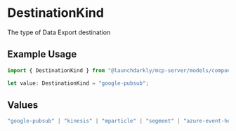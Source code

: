 # DestinationKind

The type of Data Export destination

## Example Usage

```typescript
import { DestinationKind } from "@launchdarkly/mcp-server/models/components";

let value: DestinationKind = "google-pubsub";
```

## Values

```typescript
"google-pubsub" | "kinesis" | "mparticle" | "segment" | "azure-event-hubs" | "snowflake-v2"
```